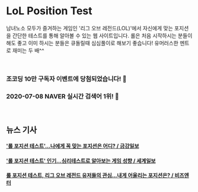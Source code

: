 # LoL Position Test
남녀노소 모두가 즐겨하는 게임인 '리그 오브 레전드(LOL)'에서 자신에게 맞는 포지션을 간단한 테스트를 통해 알아볼 수 있는 웹 사이트입니다. 
롤은 처음 시작하시는 분들이 해도 좋고 이미 하시는 분들은 큐돌릴때 심심풀이로 해보기 좋습니다! 
유머러스한 멘트로 재미는 두 배^^

<br>

### 조코딩 10만 구독자 이벤트에 당첨되었습니다! 👏

### 2020-07-08 NAVER 실시간 검색어 1위! 👏

<br>

## 뉴스 기사

#### ['롤 포지션 테스트'...나에게 꼭 맞는 포지션은 어디? / 금강일보](http://www.ggilbo.com/news/articleView.html?idxno=782050)

#### ['롤 포지션 테스트' 인기…심리테스트로 알아보는 게임 성향 / 세계일보](http://www.segye.com/newsView/20200708523743?OutUrl=naver)

#### [롤 포지션 테스트, 리그 오브 레전드 유저들의 관심…내게 어울리는 포지션은? / 비즈엔터](http://enter.etoday.co.kr/view/news_view.php?varAtcId=183500)
